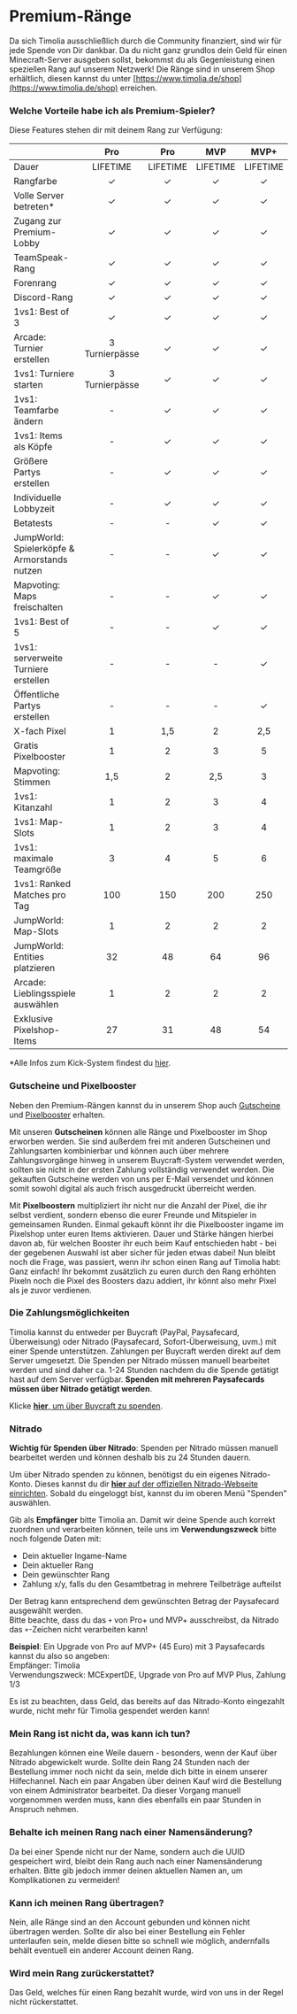 # Premium-Ränge
Da sich Timolia ausschließlich durch die Community finanziert, sind wir für jede Spende von Dir dankbar. Da du nicht ganz grundlos dein
Geld für einen Minecraft-Server ausgeben sollst, bekommst du als Gegenleistung einen speziellen Rang auf unserem Netzwerk!
Die Ränge sind in unserem Shop erhältlich, diesen kannst du unter [https://www.timolia.de/shop](https://www.timolia.de/shop) erreichen.

### Welche Vorteile habe ich als Premium-Spieler?
Diese Features stehen dir mit deinem Rang zur Verfügung:

|                                        |   <span class='pro'>Pro</span>            |  <span class='pro'>Pro</span>             | <span class='mvp'>MVP</span>            | <span class='mvp'>MVP+</span>            | <span class='expert'>Expert</span>        |
| :------------------------------------- | :---------------------------------------: | :---------------------------------------: | :-------------------------------------: | :--------------------------------------: | :---------------------------------------: |
| Dauer                                  | LIFETIME                                  | LIFETIME                                  | LIFETIME                                | LIFETIME                                 | LIFETIME                                  |
| Rangfarbe                              | &check;                                   | &check;                                   | &check;                                 | &check;                                  | &check;                                   |
| Volle Server betreten*                 | &check;                                   | &check;                                   | &check;                                 | &check;                                  | &check;                                   |
| Zugang zur Premium-Lobby               | &check;                                   | &check;                                   | &check;                                 | &check;                                  | &check;                                   |
| TeamSpeak-Rang                         | &check;                                   | &check;                                   | &check;                                 | &check;                                  | &check;                                   |
| Forenrang                              | &check;                                   | &check;                                   | &check;                                 | &check;                                  | &check;                                   |
| Discord-Rang                           | &check;                                   | &check;                                   | &check;                                 | &check;                                  | &check;                                   |
| 1vs1: Best of 3                        | &check;                                   | &check;                                   | &check;                                 | &check;                                  | &check;                                   |
| Arcade: Turnier erstellen              | 3 Turnierpässe                            | &check;                                   | &check;                                 | &check;                                  | &check;                                   |
| 1vs1: Turniere starten                 | 3 Turnierpässe                            | &check;                                   | &check;                                 | &check;                                  | &check;                                   |
| 1vs1: Teamfarbe ändern                 | -                                         | &check;                                   | &check;                                 | &check;                                  | &check;                                   |
| 1vs1: Items als Köpfe                  | -                                         | &check;                                   | &check;                                 | &check;                                  | &check;                                   |
| Größere Partys erstellen               | -                                         | &check;                                   | &check;                                 | &check;                                  | &check;                                   |
| Individuelle Lobbyzeit                 | -                                         | &check;                                   | &check;                                 | &check;                                  | &check;                                   |
| Betatests                              | -                                         | -                                         | &check;                                 | &check;                                  | &check;                                   |
| JumpWorld: Spielerköpfe & Armorstands nutzen | -                                         | -                                         | &check;                                 | &check;                                  | &check;                                   |
| Mapvoting: Maps freischalten           | -                                         | -                                         | &check;                                 | &check;                                  | &check;                                   |
| 1vs1: Best of 5                        | -                                         | -                                         | &check;                                 | &check;                                  | &check;                                   |
| 1vs1: serverweite Turniere erstellen   | -                                         | -                                         | -                                       | &check;                                  | &check;                                   |
| Öffentliche Partys erstellen           | -                                         | -                                         | -                                       | &check;                                  | &check;                                   |
| X-fach Pixel                           | 1                                         | 1,5                                       | 2                                       | 2,5                                      | 3                                         |
| Gratis Pixelbooster                    | 1                                         | 2                                         | 3                                       | 5                                        | 10                                        | 
| Mapvoting: Stimmen                     | 1,5                                       | 2                                         | 2,5                                     | 3                                        | 4                                         |
| 1vs1: Kitanzahl                        | 1                                         | 2                                         | 3                                       | 4                                        | 5                                         |
| 1vs1: Map-Slots                        | 1                                         | 2                                         | 3                                       | 4                                        | 5                                         |
| 1vs1: maximale Teamgröße               | 3                                         | 4                                         | 5                                       | 6                                        | &infin;                                   |
| 1vs1: Ranked Matches pro Tag           | 100                                       | 150                                       | 200                                     | 250                                      | &infin;                                   |
| JumpWorld: Map-Slots                   | 1                                         | 2                                         | 2                                       | 2                                        | 3                                         |
| JumpWorld: Entities platzieren         | 32                                        | 48                                        | 64                                      | 96                                       | 128                                       |
| Arcade: Lieblingsspiele auswählen      | 1                                         | 2                                         | 2                                       | 2                                        | 3                                         |
| Exklusive Pixelshop-Items              | 27                                        | 31                                        | 48                                      | 54                                       | 64                                        |

*Alle Infos zum Kick-System findest du [hier](/faq/#wie-funktioniert-das-kick-system).

### Gutscheine und Pixelbooster
Neben den Premium-Rängen kannst du in unserem Shop auch [Gutscheine](https://shop.timolia.de/#Gifts) und [Pixelbooster](https://shop.timolia.de/#Pixel) erhalten.    

Mit unseren **Gutscheinen** können alle Ränge und Pixelbooster im Shop erworben werden. Sie sind außerdem frei mit anderen Gutscheinen und Zahlungsarten kombinierbar und können auch über mehrere Zahlungsvorgänge hinweg in unserem Buycraft-System verwendet werden, sollten sie nicht in der ersten Zahlung vollständig verwendet werden.
Die gekauften Gutscheine werden von uns per E-Mail versendet und können somit sowohl digital als auch frisch ausgedruckt überreicht werden.    

Mit **Pixelboostern** multipliziert ihr nicht nur die Anzahl der Pixel, die ihr selbst verdient, sondern ebenso die eurer Freunde und Mitspieler in gemeinsamen Runden. Einmal gekauft könnt ihr die Pixelbooster ingame im Pixelshop unter euren Items aktivieren. Dauer und Stärke hängen hierbei davon ab, für welchen Booster ihr euch beim Kauf entschieden habt - bei der gegebenen Auswahl ist aber sicher für jeden etwas dabei!
Nun bleibt noch die Frage, was passiert, wenn ihr schon einen Rang auf Timolia habt: Ganz einfach! Ihr bekommt zusätzlich zu euren durch den Rang erhöhten Pixeln noch die Pixel des Boosters dazu addiert, ihr könnt also mehr Pixel als je zuvor verdienen.

### Die Zahlungsmöglichkeiten
Timolia kannst du entweder per Buycraft (PayPal, Paysafecard, Überweisung) oder Nitrado (Paysafecard, Sofort-Überweisung, uvm.) mit einer Spende
unterstützen. Zahlungen per Buycraft werden direkt auf dem Server umgesetzt. Die Spenden per Nitrado müssen manuell bearbeitet werden und sind 
daher ca. 1-24 Stunden nachdem du die Spende getätigt hast auf dem Server verfügbar. **Spenden mit mehreren Paysafecards müssen über Nitrado getätigt werden**.

Klicke [<strong>hier</strong>, um über Buycraft zu spenden](https://shop.timolia.de/).

### Nitrado
**Wichtig für Spenden über Nitrado**: Spenden per Nitrado müssen manuell bearbeitet werden und können deshalb bis zu 24 Stunden dauern.

Um über Nitrado spenden zu können, benötigst du ein eigenes Nitrado-Konto. Dieses kannst du dir [**hier** auf der offiziellen Nitrado-Webseite einrichten](https://nitra.do/timolia-minecraft). Sobald du eingeloggt bist, kannst du im oberen Menü "Spenden" auswählen.

Gib als **Empfänger** bitte Timolia an. Damit wir deine Spende auch korrekt zuordnen und verarbeiten können, teile uns im **Verwendungszweck** bitte noch folgende Daten mit:

* Dein aktueller Ingame-Name
* Dein aktueller Rang
* Dein gewünschter Rang
* Zahlung x/y, falls du den Gesamtbetrag in mehrere Teilbeträge aufteilst

Der Betrag kann entsprechend dem gewünschten Betrag der Paysafecard ausgewählt werden.<br />
Bitte beachte, dass du das `+` von Pro+ und MVP+ ausschreibst, da Nitrado das `+`-Zeichen nicht verarbeiten kann!

**Beispiel**: Ein Upgrade von Pro auf MVP+ (45 Euro) mit 3 Paysafecards kannst du also so angeben:<br />
Empfänger: Timolia<br />
Verwendungszweck: MCExpertDE, Upgrade von Pro auf MVP Plus, Zahlung 1/3

Es ist zu beachten, dass Geld, das bereits auf das Nitrado-Konto eingezahlt wurde, nicht mehr für Timolia gespendet werden kann! 


### Mein Rang ist nicht da, was kann ich tun?
Bezahlungen können eine Weile dauern - besonders, wenn der Kauf über Nitrado abgewickelt wurde. Sollte dein Rang 24 Stunden nach der Bestellung immer noch
nicht da sein, melde dich bitte in einem unserer Hilfechannel. Nach ein paar Angaben über deinen Kauf wird die Bestellung von einem Administrator bearbeitet.
Da dieser Vorgang manuell vorgenommen werden muss, kann dies ebenfalls ein paar Stunden in Anspruch nehmen.

### Behalte ich meinen Rang nach einer Namensänderung?
Da bei einer Spende nicht nur der Name, sondern auch die UUID gespeichert wird, bleibt dein Rang auch nach einer Namensänderung erhalten.
Bitte gib jedoch immer deinen aktuellen Namen an, um Komplikationen zu vermeiden!

### Kann ich meinen Rang übertragen?
Nein, alle Ränge sind an den Account gebunden und können nicht übertragen werden. Sollte dir also bei einer Bestellung ein Fehler unterlaufen sein,
melde diesen bitte so schnell wie möglich, andernfalls behält eventuell ein anderer Account deinen Rang.

### Wird mein Rang zurückerstattet?
Das Geld, welches für einen Rang bezahlt wurde, wird von uns in der Regel nicht rückerstattet.